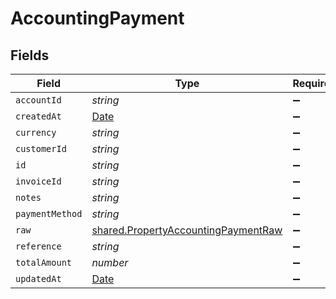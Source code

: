 # AccountingPayment


## Fields

| Field                                                                                             | Type                                                                                              | Required                                                                                          | Description                                                                                       |
| ------------------------------------------------------------------------------------------------- | ------------------------------------------------------------------------------------------------- | ------------------------------------------------------------------------------------------------- | ------------------------------------------------------------------------------------------------- |
| `accountId`                                                                                       | *string*                                                                                          | :heavy_minus_sign:                                                                                | N/A                                                                                               |
| `createdAt`                                                                                       | [Date](https://developer.mozilla.org/en-US/docs/Web/JavaScript/Reference/Global_Objects/Date)     | :heavy_minus_sign:                                                                                | N/A                                                                                               |
| `currency`                                                                                        | *string*                                                                                          | :heavy_minus_sign:                                                                                | N/A                                                                                               |
| `customerId`                                                                                      | *string*                                                                                          | :heavy_minus_sign:                                                                                | N/A                                                                                               |
| `id`                                                                                              | *string*                                                                                          | :heavy_minus_sign:                                                                                | N/A                                                                                               |
| `invoiceId`                                                                                       | *string*                                                                                          | :heavy_minus_sign:                                                                                | N/A                                                                                               |
| `notes`                                                                                           | *string*                                                                                          | :heavy_minus_sign:                                                                                | N/A                                                                                               |
| `paymentMethod`                                                                                   | *string*                                                                                          | :heavy_minus_sign:                                                                                | N/A                                                                                               |
| `raw`                                                                                             | [shared.PropertyAccountingPaymentRaw](../../../sdk/models/shared/propertyaccountingpaymentraw.md) | :heavy_minus_sign:                                                                                | N/A                                                                                               |
| `reference`                                                                                       | *string*                                                                                          | :heavy_minus_sign:                                                                                | N/A                                                                                               |
| `totalAmount`                                                                                     | *number*                                                                                          | :heavy_minus_sign:                                                                                | N/A                                                                                               |
| `updatedAt`                                                                                       | [Date](https://developer.mozilla.org/en-US/docs/Web/JavaScript/Reference/Global_Objects/Date)     | :heavy_minus_sign:                                                                                | N/A                                                                                               |